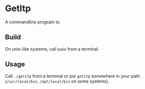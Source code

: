 # GetItp

A commandline program to 

## Build

On unix-like systems, call `make` from a terminal.

## Usage

Call `./getitp` from a terminal or put `getitp` somewhere in your path (`/usr/local/bin`, `/opt/local/bin` on some systems).
